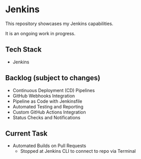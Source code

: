 # Jenkins
This repository showcases my Jenkins capabilities.

It is an ongoing work in progress.

## Tech Stack
- Jenkins

## Backlog (subject to changes)
- Continuous Deployment (CD) Pipelines
- GitHub Webhooks Integration
- Pipeline as Code with Jenkinsfile
- Automated Testing and Reporting
- Custom GitHub Actions Integration
- Status Checks and Notifications

## Current Task
- Automated Builds on Pull Requests
  - Stopped at Jenkins CLI to connect to repo via Terminal
